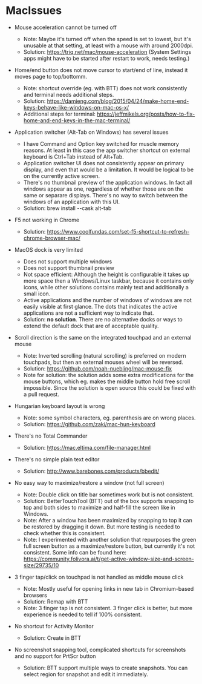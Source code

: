 # MacIssues

- Mouse acceleration cannot be turned off
  - Note: Maybe it's turned off when the speed is set to lowest, but it's unusable at that setting, at least with a mouse with around 2000dpi.
  - Solution: https://triq.net/mac/mouse-acceleration (System Settings apps might have to be started after restart to work, needs testing.)

- Home/end button does not move cursor to start/end of line, instead it moves page to top/bottomm.
  - Note: shortcut override (eg. with BTT) does not work consistently and terminal needs additional steps.
  - Solution: https://damieng.com/blog/2015/04/24/make-home-end-keys-behave-like-windows-on-mac-os-x/
  - Additional steps for terminal: https://jeffmikels.org/posts/how-to-fix-home-and-end-keys-in-the-mac-terminal/

- Application switcher (Alt-Tab on Windows) has several issues
  - I have Command and Option key switched for muscle memory reasons. At least in this case the app switcher shortcut on external keyboard is Ctrl+Tab instead of Alt+Tab.
  - Application switcher UI does not consistently appear on primary display, and even that would be a limitation. It would be logical to be on the currently active screen.
  - There's no thumbnail preview of the application windows. In fact all windows appear as one, regardless of whether those are on the same or separare displays. There's no way to switch between the windows of an application with this UI.
  - Solution: brew install --cask alt-tab

- F5 not working in Chrome
  - Solution: https://www.coolfundas.com/set-f5-shortcut-to-refresh-chrome-browser-mac/

- MacOS dock is very limited
  - Does not support multiple windows
  - Does not support thumbnail preview
  - Not space efficient: Although the height is configurable it takes up more space then a Windows/Linux taskbar, because it contains only icons, while other solutions contains mainly text and additionally a small icon.
  - Active applications and the number of windows of windows are not easily visible at first glance. The dots that indicates the active applications are not a sufficient way to indicate that.
  - Solution: **no solution**. There are no alternative docks or ways to extend the default dock that are of acceptable quality.

- Scroll direction is the same on the integrated touchpad and an external mouse
  - Note: Inverted scrolling (natural scrolling) is preferred on modern touchpads, but then an external mouses wheel will be reversed.
  - Solution: https://github.com/noah-nuebling/mac-mouse-fix
  - Note for solution: the solution adds some extra modifications for the mouse buttons, which eg. makes the middle button hold free scroll impossible. Since the solution is open source this could be fixed with a pull request.

- Hungarian keyboard layout is wrong
  - Note: some symbol characters, eg. parenthesis are on wrong places.
  - Solution: https://github.com/zaki/mac-hun-keyboard

- There's no Total Commander
  - Solution: https://mac.eltima.com/file-manager.html

- There's no simple plain text editor
  - Solution: http://www.barebones.com/products/bbedit/

- No easy way to maximize/restore a window (not full screen)
  - Note: Double click on title bar sometimes work but is not consistent.
  - Solution: BetterTouchTool (BTT) out of the box supports snapping to top and both sides to maximize and half-fill the screen like in Windows.
  - Note: After a window has been maximized by snapping to top it can be restored by dragging it down. But more testing is needed to check whether this is consistent.
  - Note: I experimented with another solution that repurposes the green full screen button as a maximize/restore button, but currently it's not consistent. Some info can be found here: https://community.folivora.ai/t/get-active-window-size-and-screen-size/29735/10

- 3 finger tap/click on touchpad is not handled as middle mouse click
  - Note: Mostly useful for opening links in new tab in Chromium-based browsers
  - Solution: Remap with BTT
  - Note: 3 finger tap is not consistent. 3 finger click is better, but more experience is needed to tell if 100% consistent.

- No shortcut for Activity Monitor
  - Solution: Create in BTT

- No screenshot snapping tool, complicated shortcuts for screenshots and no support for PrtScr button
  - Solution: BTT support multiple ways to create snapshots. You can select region for snapshot and edit it immediately.

